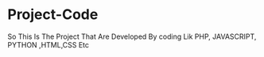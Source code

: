 # Project-Code
So This Is The Project That Are Developed By coding Lik PHP, JAVASCRIPT, PYTHON ,HTML,CSS Etc
